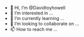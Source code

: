 - 👋 Hi, I’m @Davidtoyhowell
- 👀 I’m interested in ...
- 🌱 I’m currently learning ...
- 💞️ I’m looking to collaborate on ...
- 📫 How to reach me ...

<!---
Davidtoyhowell/Davidtoyhowell is a ✨ special ✨ repository because its `README.md` (this file) appears on your GitHub profile.
You can click the Preview link to take a look at your 
